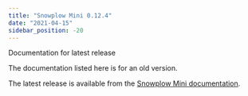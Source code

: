 ```yaml
---
title: "Snowplow Mini 0.12.4"
date: "2021-04-15"
sidebar_position: -20
---
```


Documentation for latest release

The documentation listed here is for an old version.

The latest release is available from the [Snowplow Mini documentation](/docs/pipeline-components-and-applications/snowplow-mini/index.md).
